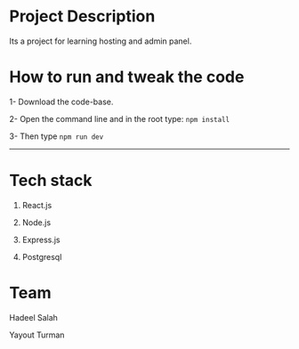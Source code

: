 
# Project Description 
Its a project for learning hosting and admin panel.

# How to run and tweak the code
1- Download the code-base.

2- Open the command line and in the root type:
   ` npm install `
 
3- Then type 
   ` npm run dev `
   
  --------------------------------
# Tech stack
 1. React.js

 2. Node.js 
 
 3. Express.js
 
 4. Postgresql

    

# Team
  Hadeel Salah

  Yayout Turman
